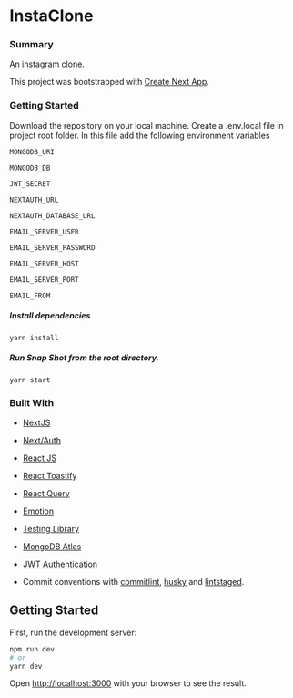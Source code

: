 # InstaClone

### Summary

An instagram clone.

This project was bootstrapped with [Create Next App](https://github.com/vercel/next.js/tree/canary/packages/create-next-app).

### Getting Started

Download the repository on your local machine.
Create a .env.local file in project root folder. In this file add the following environment variables

`MONGODB_URI`

`MONGODB_DB`

`JWT_SECRET`

`NEXTAUTH_URL`

`NEXTAUTH_DATABASE_URL`

`EMAIL_SERVER_USER`

`EMAIL_SERVER_PASSWORD`

`EMAIL_SERVER_HOST`

`EMAIL_SERVER_PORT`

`EMAIL_FROM`

##### Install dependencies

`yarn install`

##### Run Snap Shot from the root directory.

`yarn start`

### Built With

-   [NextJS](https://nextjs.org/)
-   [Next/Auth](https://next-auth.js.org/)
-   [React JS](https://reactjs.org/)
-   [React Toastify](https://fkhadra.github.io/react-toastify/introduction/)
-   [React Query](https://react-query.tanstack.com/)
-   [Emotion](https://emotion.sh/docs/introduction)
-   [Testing Library](https://testing-library.com/)
-   [MongoDB Atlas](https://www.mongodb.com/cloud/atlas)
-   [JWT Authentication](https://jwt.io/)

-   Commit conventions with [commitlint](https://commitlint.js.org/), [husky](https://typicode.github.io/husky) and [lintstaged](https://github.com/okonet/lint-staged).

## Getting Started

First, run the development server:

```bash
npm run dev
# or
yarn dev
```

Open [http://localhost:3000](http://localhost:3000) with your browser to see the result.
